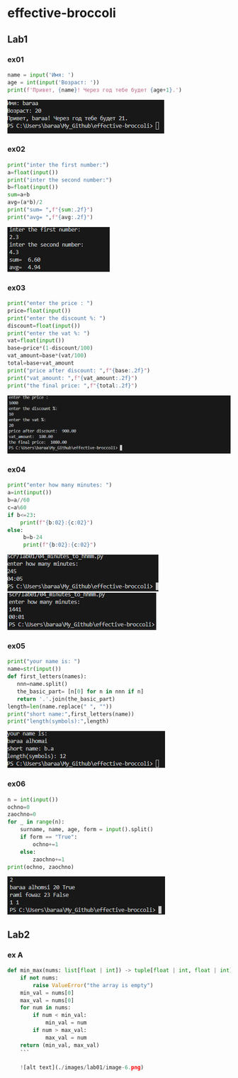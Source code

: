 # effective-broccoli

## Lab1

### ex01

```python
name = input('Имя: ')
age = int(input('Возраст: '))
print(f'Привет, {name}! Через год тебе будет {age+1}.')
```

![alt text](./images/lab01/image.png)

### ex02

```python
print("inter the first number:")
a=float(input())
print("inter the second number:")
b=float(input())
sum=a+b
avg=(a*b)/2
print("sum= ",f"{sum:.2f}")
print("avg= ",f"{avg:.2f}")
```

![alt text](./images/lab01/image-1.png)

### ex03

```python
print("enter the price : ")
price=float(input())
print("enter the discount %: ")
discount=float(input())
print("enter the vat %: ")
vat=float(input())
base=price*(1-discount/100)
vat_amount=base*(vat/100)
total=base+vat_amount
print("price after discount: ",f"{base:.2f}")
print("vat_amount: ",f"{vat_amount:.2f}")
print("the final price: ",f"{total:.2f}")
```

![alt text](./images/lab01/image-2.png)

### ex04

```python
print("enter how many minutes: ")
a=int(input())
b=a//60
c=a%60
if b<=23:
    print(f"{b:02}:{c:02}")
else:
     b=b-24
     print(f"{b:02}:{c:02}")
 ```

 ![alt text](./images/lab01/image-3.png)  ![alt text](./images/lab01/image-4.png)

 ### ex05

 ```python
print("your name is: ")
name=str(input())
def first_letters(names):
    nnn=name.split()
    the_basic_part= [n[0] for n in nnn if n]
    return '.'.join(the_basic_part)
length=len(name.replace(" ", ""))
print("short name:",first_letters(name))
print("length(symbols):",length)
```

![alt text](./images/lab01/imagee.png)

### ex06

```python
n = int(input())
ochno=0
zaochno=0
for _ in range(n):
    surname, name, age, form = input().split()
    if form == "True":
        ochno+=1
    else:
        zaochno+=1
print(ochno, zaochno)
```

![alt text](./images/lab01/image-6.png)

## Lab2

### ex A

```python
def min_max(nums: list[float | int]) -> tuple[float | int, float | int]:
    if not nums:
        raise ValueError("the array is empty")
    min_val = nums[0]
    max_val = nums[0]
    for num in nums:
        if num < min_val:
            min_val = num
        if num > max_val:
            max_val = num
    return (min_val, max_val)
    ```

    ![alt text](./images/lab01/image-6.png)